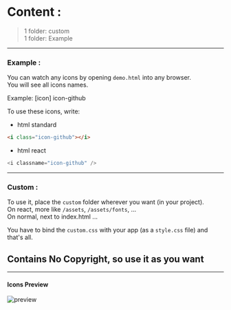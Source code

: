 # Content :

> 1 folder: custom<br>
> 1 folder: Example

---

### Example :

You can watch any icons by opening `demo.html` into any browser.<br>
You will see all icons names.

Example: [icon] icon-github

To use these icons, write:

- html standard

```html
<i class="icon-github"></i>
```

- html react

```js
<i classname="icon-github" />
```

---

### Custom :

To use it, place the `custom` folder wherever you want (in your project).<br>
On react, more like `/assets`, `/assets/fonts`, ...<br>
On normal, next to index.html ...<br>

You have to bind the `custom.css` with your app (as a `style.css` file) and that's all.

## Contains No Copyright, so use it as you want

---

#### Icons Preview

![preview](https://i.imgur.com/LcwS3eb.png)
